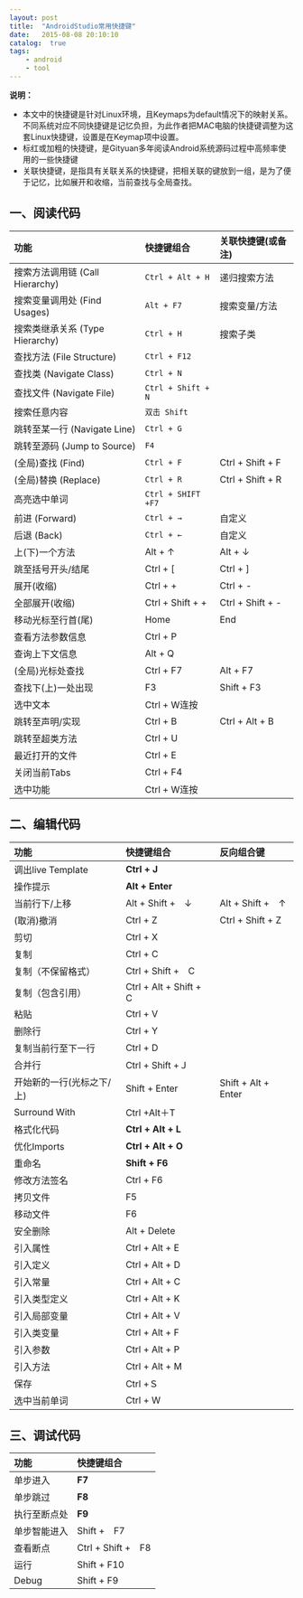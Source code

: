 ```yaml
---
layout: post
title:  "AndroidStudio常用快捷键"
date:   2015-08-08 20:10:10
catalog:  true
tags:
    - android
    - tool
---
```


**说明：**

- 本文中的快捷键是针对Linux环境，且Keymaps为default情况下的映射关系。不同系统对应不同快捷键是记忆负担，为此作者把MAC电脑的快捷键调整为这套Linux快捷键，设置是在Keymap项中设置。
- 标红或加粗的快捷键，是Gityuan多年阅读Android系统源码过程中高频率使用的一些快捷键
- 关联快捷键，是指具有关联关系的快捷键，把相关联的键放到一组，是为了便于记忆，比如展开和收缩，当前查找与全局查找。

## 一、阅读代码

|功能 |快捷键组合|关联快捷键(或备注)|
| :--------   | :-----  |:-----  |
|搜索方法调用链 (Call Hierarchy)|`Ctrl + Alt + H`|递归搜索方法
|搜索变量调用处 (Find Usages)|`Alt + F7`|搜索变量/方法
|搜索类继承关系 (Type Hierarchy)|`Ctrl + H`|搜索子类
|查找方法 (File Structure)|`Ctrl + F12`|
|查找类 (Navigate Class)|`Ctrl + N`|
|查找文件 (Navigate File)|`Ctrl + Shift + N`|
|搜索任意内容|`双击 Shift`|
|跳转至某一行 (Navigate Line)|`Ctrl + G`|
|跳转至源码 (Jump to Source)|`F4`|
|(全局)查找 (Find) |`Ctrl + F` |Ctrl + Shift + F |
|(全局)替换 (Replace) |`Ctrl + R` |Ctrl + Shift + R |
|高亮选中单词|`Ctrl + SHIFT +F7`|
|前进 (Forward)|`Ctrl + →`|自定义|
|后退 (Back)|`Ctrl + ←`|自定义|
|上(下)一个方法 |Alt + ↑     |Alt + ↓     |
|跳至括号开头/结尾|Ctrl + [ | Ctrl + ] |
|展开(收缩)|Ctrl + +|Ctrl + -|
|全部展开(收缩)|Ctrl + Shift + +|Ctrl + Shift + -|
|移动光标至行首(尾)|Home|End|
|查看方法参数信息|Ctrl + P|
|查询上下文信息|Alt + Q|
|(全局)光标处查找 |  Ctrl + F7 |  Alt + F7  |
|查找下(上)一处出现 |F3 | Shift + F3 |
|选中文本|Ctrl + W连按|
|跳转至声明/实现|Ctrl + B|Ctrl + Alt + B|
|跳转至超类方法|Ctrl + U|
|最近打开的文件|Ctrl + E|
|关闭当前Tabs|Ctrl + F4|
|选中功能|Ctrl + W连按|

## 二、编辑代码

| 功能   |  快捷键组合 |反向组合键|
| :--------   | :-----  | :----  |
|调出live Template | **Ctrl + J** |
|操作提示 | **Alt + Enter** |
|当前行下/上移 | Alt + Shift +　↓ |Alt + Shift +　↑|
|(取消)撤消|Ctrl + Z| Ctrl + Shift + Z|
|剪切|Ctrl + X|
|复制| Ctrl + C|
|复制（不保留格式）| Ctrl + Shift +　C|
|复制（包含引用）| Ctrl + Alt + Shift +　C|
|粘贴|Ctrl + V|
|删除行|Ctrl + Y|
|复制当前行至下一行|Ctrl + D|
|合并行|Ctrl + Shift +Ｊ|
|开始新的一行(光标之下/上)|Shift + Enter| Shift + Alt + Enter|
|Surround With|Ctrl +Alt＋T|
|格式化代码|**Ctrl + Alt + L**|
|优化Imports|**Ctrl + Alt + O**|
|重命名|**Shift  + F6**|
|修改方法签名|Ctrl + F6|
|拷贝文件|F5|
|移动文件|F6|
|安全删除|Alt + Delete|
|引入属性|Ctrl + Alt + E|
|引入定义|Ctrl + Alt + D|
|引入常量|Ctrl + Alt + C|
|引入类型定义|Ctrl + Alt + K|
|引入局部变量|Ctrl + Alt + V|
|引入类变量|Ctrl + Alt + F|
|引入参数|Ctrl + Alt + P|
|引入方法|Ctrl + Alt + M|
|保存|Ctrl +Ｓ|
|选中当前单词|Ctrl + W|


## 三、调试代码

| 功能   |  快捷键组合        |
| :--------   | :-----  |
|单步进入|**F7**|
|单步跳过|**F8**|
|执行至断点处|**F9**|
|单步智能进入|Shift +　F7|
|查看断点|Ctrl + Shift +　F8|
|运行|Shift + F10|
|Debug| Shift + F9|
